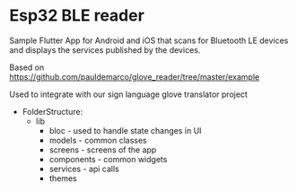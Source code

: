 # Esp32 BLE reader

Sample Flutter App for Android and iOS that scans for Bluetooth LE devices and displays the services published by the devices.

Based on https://github.com/pauldemarco/glove_reader/tree/master/example

Used to integrate with our sign language glove translator project

- FolderStructure:
    - lib
        - bloc           - used to handle state changes in UI
        - models         - common classes
        - screens        - screens of the app
        - components     - common widgets
        - services       - api calls
        - themes
